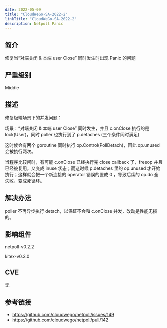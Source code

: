 ```yaml
---
date: 2022-05-09
title: "CloudWeGo-SA-2022-2"
linkTitle: "CloudWeGo-SA-2022-2"
description: Netpoll Panic
---
```


## 简介
修复当“对端关闭 & 本端 user Close” 同时发生时出现 Panic 的问题

## 严重级别
Middle

## 描述
修复极端场景下的并发问题：

场景：“对端关闭 & 本端 user Close” 同时发生，并且 c.onClose 执行的是 lock(User)，同时 poller 也执行到了 p.detaches (三个条件同时满足)

这时候会有两个 goroutine 同时执行 op.Control(PollDetach)，因此 op.unused 会被执行两次。

当程序比较闲时，有可能 c.onClose 已经执行完 close callback 了，freeop 并且已经被复用，又变成 inuse 状态；而这时候 p.detaches 里的 op.unused 才开始执行；这样就会把一个新连接的 operator 错误的置成 0 ，导致后续的 op.do 全失败，变成死循环。

## 解决办法
poller 不再异步执行 detach，以保证不会和 c.onClose 并发，改动是性能无损的。

## 影响组件
netpoll-v0.2.2

kitex-v0.3.0

## CVE
无

## 参考链接
- https://github.com/cloudwego/netpoll/issues/149
- https://github.com/cloudwego/netpoll/pull/142

